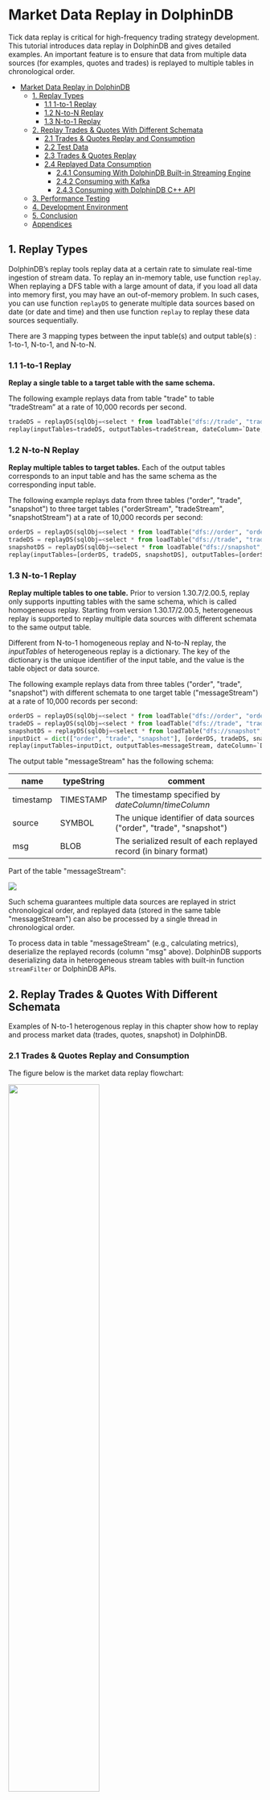 # Market Data Replay in DolphinDB

Tick data replay is critical for high-frequency trading strategy development. This tutorial introduces data replay in DolphinDB and gives detailed examples. An important feature is to ensure that data from multiple data sources (for examples, quotes and trades) is replayed to multiple tables in chronological order.

- [Market Data Replay in DolphinDB](#market-data-replay-in-dolphindb)
  - [1. Replay Types](#1-replay-types)
    - [1.1 1-to-1 Replay](#11-1-to-1-replay)
    - [1.2 N-to-N Replay](#12-n-to-n-replay)
    - [1.3 N-to-1 Replay](#13-n-to-1-replay)
  - [2. Replay Trades \& Quotes With Different Schemata](#2-replay-trades--quotes-with-different-schemata)
    - [2.1 Trades \& Quotes Replay and Consumption](#21-trades--quotes-replay-and-consumption)
    - [2.2 Test Data](#22-test-data)
    - [2.3 Trades \& Quotes Replay](#23-trades--quotes-replay)
    - [2.4 Replayed Data Consumption](#24-replayed-data-consumption)
      - [2.4.1 Consuming With DolphinDB Built-in Streaming Engine](#241-consuming-with-dolphindb-built-in-streaming-engine)
      - [2.4.2 Consuming with Kafka](#242-consuming-with-kafka)
      - [2.4.3 Consuming with DolphinDB C++ API](#243-consuming-with-dolphindb-c-api)
  - [3. Performance Testing](#3-performance-testing)
  - [4. Development Environment](#4-development-environment)
  - [5. Conclusion](#5-conclusion)
  - [Appendices](#appendices)


## 1. Replay Types

DolphinDB’s replay tools replay data at a certain rate to simulate real-time ingestion of stream data. To replay an in-memory table, use function `replay`. When replaying a DFS table with a large amount of data, if you load all data into memory first, you may have an out-of-memory problem. In such cases, you can use function `replayDS` to generate multiple data sources based on date (or date and time) and then use function `replay` to replay these data sources sequentially. 

There are 3 mapping types between the input table(s) and output table(s) : 1-to-1, N-to-1, and N-to-N.

### 1.1 1-to-1 Replay

**Replay a single table to a target table with the same schema.**

The following example replays data from table "trade" to table “tradeStream” at a rate of 10,000 records per second.

```python
tradeDS = replayDS(sqlObj=<select * from loadTable("dfs://trade", "trade") where Date = 2020.12.31>, dateColumn=`Date, timeColumn=`Time)
replay(inputTables=tradeDS, outputTables=tradeStream, dateColumn=`Date, timeColumn=`Time, replayRate=10000, absoluteRate=true)
```

### 1.2 N-to-N Replay

**Replay multiple tables to target tables.** Each of the output tables corresponds to an input table and has the same schema as the corresponding input table.

The following example replays data from three tables ("order", "trade", "snapshot") to three target tables ("orderStream", "tradeStream", "snapshotStream") at a rate of 10,000 records per second:

```python
orderDS = replayDS(sqlObj=<select * from loadTable("dfs://order", "order") where Date = 2020.12.31>, dateColumn=`Date, timeColumn=`Time)
tradeDS = replayDS(sqlObj=<select * from loadTable("dfs://trade", "trade") where Date = 2020.12.31>, dateColumn=`Date, timeColumn=`Time)
snapshotDS = replayDS(sqlObj=<select * from loadTable("dfs://snapshot", "snapshot") where Date =2020.12.31>, dateColumn=`Date, timeColumn=`Time)
replay(inputTables=[orderDS, tradeDS, snapshotDS], outputTables=[orderStream, tradeStream, snapshotStream], dateColumn=`Date, timeColumn=`Time, replayRate=10000, absoluteRate=true)
```

### 1.3 N-to-1 Replay

**Replay multiple tables to one table.** Prior to version 1.30.7/2.00.5, replay only supports inputting tables with the same schema, which is called homogeneous replay. Starting from version 1.30.17/2.00.5, heterogeneous replay is supported to replay multiple data sources with different schemata to the same output table. 

Different from N-to-1 homogeneous replay and N-to-N replay, the *inputTables* of heterogeneous replay is a dictionary. The key of the dictionary is the unique identifier of the input table, and the value is the table object or data source.

The following example replays data from three tables ("order", "trade", "snapshot") with different schemata to one target table ("messageStream") at a rate of 10,000 records per second:

```python
orderDS = replayDS(sqlObj=<select * from loadTable("dfs://order", "order") where Date = 2020.12.31>, dateColumn=`Date, timeColumn=`Time)
tradeDS = replayDS(sqlObj=<select * from loadTable("dfs://trade", "trade") where Date = 2020.12.31>, dateColumn=`Date, timeColumn=`Time)
snapshotDS = replayDS(sqlObj=<select * from loadTable("dfs://snapshot", "snapshot") where Date =2020.12.31>, dateColumn=`Date, timeColumn=`Time)
inputDict = dict(["order", "trade", "snapshot"], [orderDS, tradeDS, snapshotDS])
replay(inputTables=inputDict, outputTables=messageStream, dateColumn=`Date, timeColumn=`Time, replayRate=10000, absoluteRate=true)
```

The output table "messageStream" has the following schema:

| name    | typeString | comment                                  |
| ------- | ---------- | ---------------------------------------- |
| timestamp | TIMESTAMP  | The timestamp specified by *dateColumn*/*timeColumn*                                |
| source | SYMBOL     | The unique identifier of data sources ("order", "trade", "snapshot") |
| msg | BLOB       | The serialized result of each replayed record (in binary format)               |

Part of the table "messageStream":

![](images/market_data_replay/messageStream.png)

Such schema guarantees multiple data sources are replayed in strict chronological order, and replayed data (stored in the same table "messageStream") can also be processed by a single thread in chronological order.

To process data in table "messageStream" (e.g., calculating metrics), deserialize the replayed records (column "msg" above). DolphinDB supports deserializing data in heterogeneous stream tables with built-in function `streamFilter` or DolphinDB APIs.

## 2. Replay Trades & Quotes With Different Schemata

Examples of N-to-1 heterogenous replay in this chapter show how to replay and process market data (trades, quotes, snapshot) in DolphinDB.

### 2.1 Trades & Quotes Replay and Consumption

The figure below is the market data replay flowchart:

<img src="images/market_data_replay/flowChart.png" width="60%">

The replay processing has two major phases: replay and consumption.

(1) Replay data stored in multiple databases to a stream table in DolphinDB server;

(2) The stream table can be consumed with:
- DolphinDB built-in streaming engines to calculate metrics;
- Kafka (message-oriented middleware) through DolphinDB Kafka plugin;
- DolphinDB APIs.

### 2.2 Test Data

The example in this tutorial replays Shanghai Stock Exchange market data of a given day. 

The following chart displays the data we use in the example (which is stored in TSDB databases):

| Data          | The number of columns | The number of records   | Data size | Table     | Partitioning scheme   | Sort column         |
| -------------- | ------ | -------- | -------- | -------- | -------------------------------- | -------------- |
| quote tick data <br>(*dfs://order*)       | 20     | 49018552 | 6.8G     | order    | VALUE: trade date; HASH: [SYMBOL, 20] | Time; SecurityID |
| trade tick data<br>(*dfs://trade*)       | 15     | 43652718 | 3.3G     | trade    | VALUE: trade date; HASH: [SYMBOL, 20] | Time; SecurityID |
| snapshots of level 2 tick data<br>(*dfs://snapshot*) | 55     | 8410359  | 4.1G     | snapshot | VALUE: trade date; HASH: [SYMBOL, 20] | Time; SecurityID |

### 2.3 Trades & Quotes Replay

We use DolphinDB GUI to implement all scripts in this example. For details about test environment configuration, see [Chapter 4: Development Environment](#4-development-environment).

In this section, we replay three tables with different schemata to a single stream table. See full scripts in [01. MarketDataReplay](script/stock_market_replay/01.marketDataReplay.txt).

- Define the shared stream table "messageStream".

```python
colName = `timestamp`source`msg
colType = [TIMESTAMP,SYMBOL, BLOB]
messageTemp = streamTable(1000000:0, colName, colType)
enableTableShareAndPersistence(table=messageTemp, tableName="messageStream", asynWrite=true, compress=true, cacheSize=1000000, retentionMinutes=1440, flushMode=0, preCache=10000)
messageTemp = NULL
```

- Replay three tables ("order", "trade", "snapshot") to the stream table "messageStream" and execute the replay function as a background job using function `submitJob`. 

```python
timeRS = cutPoints(09:15:00.000..15:00:00.000, 100)
orderDS = replayDS(sqlObj=<select * from loadTable("dfs://order", "order") where Date = 2020.12.31>, dateColumn=`Date, timeColumn=`Time, timeRepartitionSchema=timeRS)
tradeDS = replayDS(sqlObj=<select * from loadTable("dfs://trade", "trade") where Date = 2020.12.31>, dateColumn=`Date, timeColumn=`Time, timeRepartitionSchema=timeRS)
snapshotDS = replayDS(sqlObj=<select * from loadTable("dfs://snapshot", "snapshot") where Date =2020.12.31>, dateColumn=`Date, timeColumn=`Time, timeRepartitionSchema=timeRS)
inputDict = dict(["order", "trade", "snapshot"], [orderDS, tradeDS, snapshotDS])

submitJob("replay", "replay stock market", replay, inputDict, messageStream, `Date, `Time, , , 3)
```

The above script has tuned the replay function with the following parameters:

- *timeRepartitionSchema* (of `replayDS`) deliminates multiple data sources based on "timeColumn" within each date. The SQL query job is broken down into multiple tasks.

With parameter *timeRepartitionSchema* specified, each table in the above example is divided into 100 data sources based on the "Time" column within date "2020.12.31". Each data source is loaded by a query task, which prevents the out-of-memory problem.

If *timeRepartitionSchema* is not specified, the SQL query is as follows:

```python
select * from loadTable("dfs://order", "order") where Date = 2020.12.31 order by Time
```

If *timeRepartitionSchema* is specified, the SQL query is as follows:

```python
select * from loadTable("dfs://order", "order") where Date = 2020.12.31, 09:15:00.000 <= Time < 09:18:27.001 order by Time
```

- *parallelLevel* (of `replay`) is the number of threads loading data into memory from data sources. The default value is 1.

With *parallelLevel* parameter set to 3 in the above example, multiple data sources are loaded by three threads in parallel, thus improving performance of query.

After submitting the replay job, check its status with the `getRecentJobs` function. In case you need to cancel the replay, use the `cancelJob` function with the job ID obtained from `getRecentJobs`.

If there is no available data, you can get started with the sample data listed in Appendices.
> Replace "/yourDataPath/" in the following script with path where csv files are stored.

```python
orderDS = select * from loadText("/yourDataPath/replayData/order.csv") order by Time
tradeDS = select * from loadText("/yourDataPath/replayData/trade.csv") order by Time
snapshotDS = select * from loadText("/yourDataPath/replayData/snapshot.csv") order by Time
inputDict = dict(["order", "trade", "snapshot"], [orderDS, tradeDS, snapshotDS])

submitJob("replay", "replay text", replay, inputDict, messageStream, `Date, `Time, , , 1)
```

### 2.4 Replayed Data Consumption

#### 2.4.1 Consuming With DolphinDB Built-in Streaming Engine

In the following example, we define asof join engine that returns the as of join result of trade and snapshot (from "messageStream") to calculate the transaction cost. See full scripts in [02. CalculateTxnCost_asofJoin](script/stock_market_replay/02.calculateTxnCost_asofJoin.txt).

- Define the shared stream table "prevailingQuotes" as the output table.

```python
colName = `TradeTime`SecurityID`Price`TradeQty`BidPX1`OfferPX1`Spread`SnapshotTime
colType = [TIME, SYMBOL, DOUBLE, INT, DOUBLE, DOUBLE, DOUBLE, TIME]
prevailingQuotesTemp = streamTable(1000000:0, colName, colType)
enableTableShareAndPersistence(table=prevailingQuotesTemp, tableName="prevailingQuotes", asynWrite=true, compress=true, cacheSize=1000000, retentionMinutes=1440, flushMode=0, preCache=10000)
prevailingQuotesTemp = NULL
```

- Define the asof join engine. The user-defined function createSchemaTable is used to get the table schema and use it as a parameter of [createAsofJoinEngine](https://www.dolphindb.com/help200/FunctionsandCommands/FunctionReferences/c/createAsofJoinEngine.html).

```python
def createSchemaTable(dbName, tableName){
	schema = loadTable(dbName, tableName).schema().colDefs
	return table(1:0, schema.name, schema.typeString)
}
tradeSchema = createSchemaTable("dfs://trade", "trade")
snapshotSchema = createSchemaTable("dfs://snapshot", "snapshot")

joinEngine=createAsofJoinEngine(name="tradeJoinSnapshot", leftTable=tradeSchema, rightTable=snapshotSchema, outputTable=prevailingQuotes, metrics=<[Price, TradeQty, BidPX1, OfferPX1, abs(Price-(BidPX1+OfferPX1)/2), snapshotSchema.Time]>, matchingColumn=`SecurityID, timeColumn=`Time, useSystemTime=false, delayedTime=1)
```

For each stock, the asof join engine matches each record of table "trade" with the most recent record from table "snapshot", and then you can calculate transaction costs with the price and quote.

Considering the common practice, we set parameter useSystemTime to false in the above script to perform asof join based on the "timeColumn".

Alternatively, you can set parameter useSystemTime to true or use [lookup join engine](https://www.dolphindb.cn/cn/help/200/FunctionsandCommands/FunctionReferences/c/createLookupJoinEngine.html) (see full script in [03. CalculateTxnCost_lookupJoin](script/stock_market_replay/03.calculateTxnCost_lookupJoin.txt)).

- Define a stream filter engine.

```python
def appendLeftStream(msg){
	tempMsg = select * from msg where Price > 0 and Time>=09:30:00.000
	getLeftStream(getStreamEngine(`tradeJoinSnapshot)).tableInsert(tempMsg)
}
filter1 = dict(STRING,ANY)
filter1["condition"] = "trade"
filter1["handler"] = appendLeftStream
filter2 = dict(STRING,ANY)
filter2["condition"] = "snapshot"
filter2["handler"] = getRightStream(getStreamEngine(`tradeJoinSnapshot))
schema = dict(["trade", "snapshot"], [tradeSchema, snapshotSchema])
engine = streamFilter(name="streamFilter", dummyTable=messageStream, filter=[filter1, filter2], msgSchema=schema)
```

The ingested data is deserialized according to parameter *msgSchema* and processed based on the handler of parameter *filter*. The serial execution of multiple handlers guarantees the strict chronological order of data processing.

The "messageStream" table is splitted into two streams. Table "trade" is processed with user-defined function appendLeftStream before it is ingested into asof join engine as the left table. Table "snapshot" is directly ingested into asof join engine as the right table.

- Subscribe to the replayed data (heterogeneous stream table)

```python
subscribeTable(tableName="messageStream", actionName="tradeJoinSnapshot", offset=-1, handler=engine, msgAsTable=true, reconnect=true)
```

With parameter *offset* set to -1, the subscription starts with the next new message. To consume data from the first record, it is recommended to submit the subscription first and replay as background job afterwards.

- Check the result

![](images/market_data_replay/prevailingQuotes.png)

Within each group of the *matchingColumn* (“SecurityID”), the order of the output is the same as the order of the input.

#### 2.4.2 Consuming with Kafka

In the following example, we send subscribed table (“messageStream”) to Kafka consumer. 

You need to start Kafka server and install DolphinDB Kafka Plugin first. For details about test environment configuration, see [Chapter 4: Development Environment](#4-development-environment). For full scripts about this example, see [04. SendMsgToKafka](script/stock_market_replay/04.sendMsgToKafka.txt).

- Load Kafka Plugin and define a Kafka producer

```python
loadPlugin("/DolphinDB/server/plugins/kafka/PluginKafka.txt")
go
producerCfg = dict(STRING, ANY)
producerCfg["metadata.broker.list"] = "localhost"
producer = kafka::producer(producerCfg)
```

Replace the *loadPlugin* path and you can modify *producerCfg* as required. Kafka and DolphinDB server are on the same server, thus, the *metadata.broker.list* parameter is set as localhost.

- Define the function to send messages to Kafka topic

```python
def sendMsgToKafkaFunc(dataType, producer, msg){
	startTime = now()
	try {
		kafka::produce(producer, "topic-message", 1, msg, true)
		cost = now() - startTime
		writeLog("[Kafka Plugin] Successed to send" + dataType + ":" + msg.size() + "rows," + cost + "ms.")
	}
	catch(ex) {writeLog("[Kafka Plugin] Failed to send msg to kafka with error:" +ex)}
}
```

Function `kafka::produce` sends messages of any table schema in json format to specified Kafka topic. You can check the status of a batch of messages sent previously with the `writeLog` function.

You can consume subscribed data after sending messages to Kafka.

- Define a stream filter engine

```python
filter1 = dict(STRING,ANY)
filter1["condition"] =  "order"
filter1["handler"] = sendMsgToKafkaFunc{"order", producer}
filter2 = dict(STRING,ANY)
filter2["condition"] = "trade"
filter2["handler"] = sendMsgToKafkaFunc{"trade", producer}
filter3 = dict(STRING,ANY)
filter3["condition"] = "snapshot"
filter3["handler"] = sendMsgToKafkaFunc{"snapshot", producer}

schema = dict(["order","trade", "snapshot"], [loadTable("dfs://order", "order"), loadTable("dfs://trade", "trade"), loadTable("dfs://snapshot", "snapshot")])

engine = streamFilter(name="streamFilter", dummyTable=messageStream, filter=[filter1, filter2, filter3], msgSchema=schema)
```

The ingested data is deserialized according to parameter *msgSchema* and processed based on the handler of parameter *filter*. The serial execution of multiple handlers guarantees the strict chronological order of data processing.

sendMsgToKafka{"order", producer} is a partial application of functional programming, which fixes part of the parameters of the sendMsgToKafka function to generate a new function with fewer parameters.

- Subscribe to the replayed data (heterogeneous stream table)

```python
subscribeTable(tableName="messageStream", actionName="sendMsgToKafka", offset=-1, handler=engine, msgAsTable=true, reconnect=true)
```

With parameter *offset* set to -1, the subscription starts with the next new message. To consume data from the first record, it is recommended to submit the subscription and then to submit the replay as the background job.

- Check the result in the terminal

Start consumption from the first topic named “topic-message”.

```
./bin/kafka-console-consumer.sh --bootstrap-server localhost:9092 --from-beginning --topic topic-message
```

Return:

![](images/market_data_replay/KafkaToipic.png)

#### 2.4.3 Consuming with DolphinDB C++ API

The following example uses function `ThreadedClient::subscribe` to subscribe to the replayed data ("messageStream") and outputs results in real-time. 

To run the script below, you have to install C++ API first (refer to [Chapter 4: Development Environment](#4-development-environment)). For full scripts about this example, see [05. SubscribeInCppApi](script/stock_market_replay/05.subscribeInCppApi.cpp).

```c++
int main(int argc, char *argv[]){
    DBConnection conn;
    string hostName = "127.0.0.1";
    int port = 8848;
    bool ret = conn.connect(hostName, port);

    conn.run("login(\"admin\", \"123456\")");
    DictionarySP t1schema = conn.run("loadTable(\"dfs://snapshotL2\", \"snapshotL2\").schema()");
    DictionarySP t2schema = conn.run("loadTable(\"dfs://trade\", \"trade\").schema()");
    DictionarySP t3schema = conn.run("loadTable(\"dfs://order\", \"order\").schema()");

    unordered_map<string, DictionarySP> sym2schema;
    sym2schema["snapshot"] = t1schema;
    sym2schema["trade"] = t2schema;
    sym2schema["order"] = t3schema;
    StreamDeserializerSP sdsp = new StreamDeserializer(sym2schema);
    auto myHandler = [&](Message msg) {
            const string &symbol = msg.getSymbol();
            cout << symbol << ":";
            size_t len = msg->size();
            for (int i = 0; i < len; i++) {
                    cout <<msg->get(i)->getString() << ",";
            }
            cout << endl;
    };

    int listenport = 10260;
    ThreadedClient threadedClient(listenport);
    auto thread = threadedClient.subscribe(hostName, port, myHandler, "messageStream", "printMessageStream", -1, true, nullptr, false, false, sdsp);
    cout<<"Successed to subscribe messageStream"<<endl;
    thread->join();

    return 0;
}
```

Instance `StreamDeserializerSP` is specified as a parameter (*filter*) of function `ThreadedClient::subscribe`. Therefore, when subscribing, the ingested data is deserialized and sent to the user-defined callback function `myHandler`.

The *listenport* parameter is the subscription port for the single-threaded client, you can set any free port of the server where the C++ program is hosted.

- Check the result in the terminal

![](images/market_data_replay/C++API.png)

**Note**:

If the script (in section 2.3 and 2.4) is executed repeatedly, the overwrite error may be thrown. Therefore, you have to remove all objects that are stored in your environment ( including operations such as unsubscribing tables, droping stream tables and streaming engines, etc.) To clean your environment, see [06. RemoveObjectsFromEnvironment](script/stock_market_replay/06.removeObjectsFromEnvironment.txt).

## 3. Performance Testing

A performance testing is conducted for heterogeneous replay.

For details about test environment configuration, see[Chapter 4: Development Environment](#4-development-environment).

Test data: see section 2.2 for more information.

Test script: 

```python
timeRS = cutPoints(09:15:00.000..15:00:00.000, 100)
orderDS = replayDS(sqlObj=<select * from loadTable("dfs://order", "order") where Date = 2020.12.31>, dateColumn=`Date, timeColumn=`Time, timeRepartitionSchema=timeRS)
tradeDS = replayDS(sqlObj=<select * from loadTable("dfs://trade", "trade") where Date = 2020.12.31>, dateColumn=`Date, timeColumn=`Time, timeRepartitionSchema=timeRS)
snapshotDS = replayDS(sqlObj=<select * from loadTable("dfs://snapshot", "snapshot") where Date =2020.12.31>, dateColumn=`Date, timeColumn=`Time, timeRepartitionSchema=timeRS)
inputDict = dict(["order", "trade", "snapshot"], [orderDS, tradeDS, snapshotDS])

submitJob("replay", "replay stock market", replay{inputDict, messageStream, `Date, `Time, , , 3})
```
With the maximum speed (*replayRate* is unspecified) and no subscriptions to the output table, it takes 4m18s to replay 101,081,629 records. Around 390,000 records are replayed per second and the maximum memory usage reaches 4.7GB.

## 4. Development Environment

**Server**

- Processor family: Intel(R) Xeon(R) Silver 4216 CPU @ 2.10GHz
- CPU(s): 8
- Memory: 64GB
- OS: 64-bit CentOS Linux 7 (Core)

**DolphinDB server**

- Server Version: 2.00.6
- Deployment: standalone mode (see [standalone deployment](https://github.com/dolphindb/Tutorials_EN/blob/master/standalone_deployment.md))
- Configuration：dolphindb.cfg

```
localSite=localhost:8848:local8848
mode=single
maxMemSize=32
maxConnections=512
workerNum=8
maxConnectionPerSite=15
newValuePartitionPolicy=add
webWorkerNum=2
dataSync=1
persistenceDir=/DolphinDB/server/persistenceDir
maxPubConnections=64
subExecutors=16
subPort=8849
subThrottle=1
persistenceWorkerNum=1
lanCluster=0
```

> Note: Replace configuration parameter persistenceDir with your own path.

**DolphinDB client**

- Processor family: Intel(R) Core(TM) i7-7700 CPU @ 3.60GHz 3.60 GHz
- CPU(s): 8
- Memory: 32GB
- OS: Windows 10 Pro
- DolphinDB GUI Version: 1.30.15

See [GUI Manual](https://www.dolphindb.cn/cn/gui/index.html) to install DolphinDB GUI.

**DolphinDB Kafka Plugin**

- Kafka Plugin Version: release 200

> It is recommended installing Kafka plugin with the version corresponding to DolphinDB server. For example, install the Kafka plugin of release 200 for the DolphinDB server V2.00.6.

For information about installing and using Kafka plugin, see [Kafka plugin](https://github.com/dolphindb/DolphinDBPlugin/blob/release200/kafka/README.md).

**Kafka server**

- zookeeper Version: 3.4.6
- Kafka Version: 2.12-2.6.2
- Deployment: standalone mode
- Create the Kafka topic

```
./bin/kafka-topics.sh --create --zookeeper localhost:2181 --replication-factor 1 --partitions 4 --topic topic-message
```

**DolphinDB C++ API**

- C++ API Version: release200

> It is recommended installing C++API with the version corresponding to DolphinDB server. For example, install the API of release 200 for the DolphinDB server V2.00.6.

For instruction on installing and using C++ API, see [C++ API](https://github.com/dolphindb/api-cplusplus/blob/master/README.md).

## 5. Conclusion

This tutorial introduces how to simulate real-time ingestion of stream data, which provides the solution to market data replay and real-time data consumption. On a practical basis, users can quickly build a system for tick data replay.

## Appendices

- [01. marketDataReplay](script/stock_market_replay/01.marketDataReplay.txt)
- [02. calculateTxnCost_asofJoin](script/stock_market_replay/02.calculateTxnCost_asofJoin.txt)
- [03. calculateTxnCost_lookupJoin](script/stock_market_replay/03.calculateTxnCost_lookupJoin.txt)
- [04. sendMsgToKafka](script/stock_market_replay/04.sendMsgToKafka.txt)
- [05. subscribeInCppApi](script/stock_market_replay/05.subscribeInCppApi.cpp)
- [06. removeObjectsFromEnvironment](script/stock_market_replay/06.removeObjectsFromEnvironment.txt)
- [Sample data](https://www.dolphindb.com/downloads/docs/stock_market_replay.zip)
